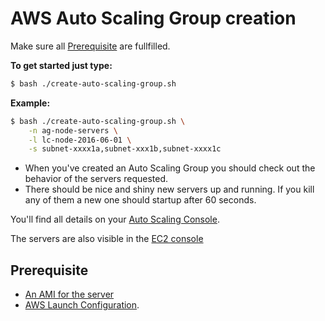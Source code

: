 # AWS Auto Scaling Group creation

Make sure all [Prerequisite](#user-content-prerequisite) are fullfilled.

__To get started just type:__
```bash
$ bash ./create-auto-scaling-group.sh
```

__Example:__
```bash
$ bash ./create-auto-scaling-group.sh \
    -n ag-node-servers \
    -l lc-node-2016-06-01 \
    -s subnet-xxxx1a,subnet-xxx1b,subnet-xxxx1c
```

* When you've created an Auto Scaling Group you should check out the behavior of the servers requested.
* There should be nice and shiny new servers up and running. If you kill any of them a new one should 
startup after 60 seconds.

You'll find all details on your 
[Auto Scaling Console](https://eu-west-1.console.aws.amazon.com/ec2/autoscaling/home?region=eu-west-1#AutoScalingGroups:view=instances).

The servers are also visible in the [EC2 console](https://eu-west-1.console.aws.amazon.com/ec2/v2/home?region=eu-west-1#Instances:sort=desc:launchTime)


## Prerequisite

* [An AMI for the server](../README.md)
* [AWS Launch Configuration](launch-configuration.md).
